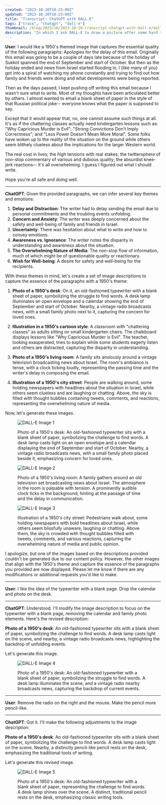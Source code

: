 ```yaml
---
created: "2023-10-20T18:23:00Z"
updated: "2023-10-20T18:23:00Z"
title: "Transcript: ChatGPT with DALL-E"
tags: ["trace", "chatgpt", "dall-e"]
thumbnail: /blog/2023/10/2023-10-20-transcript-chatgpt-with-dall-e/dall-e-5.png
description: "In which I ask DALL-E to draw a picture after some hard times."
---
```


**User**: I would like a 1950's themed image that captures the essential quality of the following paragraphs: Apologies for the delay of this email. Originally this email was going to be a couple of days late because of the holiday of Sukkot spanned the end of September and start of October. But then as the holiday ended and news from Israel started flooding in, I (like many of you) got into a spiral of watching my phone constantly and trying to find out how family and friends were doing and what developments were being reported.

Then as the days passed, I kept pushing off writing this email because I wasn't sure what to write. Most of my thoughts have been articulated better by others. I almost wanted to email a blank sheet of paper in the style of that Russian political joke-- everyone knows what the paper is supposed to say.

Except that it would appear that, no, one cannot assume such things at all. It's as if the chattering classes actually need kindergarten lessons such as: "Why Capricious Murder is Evil"; "Strong Convictions Don't Imply Correctness"; and "Less Power Doesn't Mean More Moral". Some folks have woken up to the reality of the situation on the ground while others seem blithely clueless about the implications for the larger Western world.

The real cost in lives; the high tensions with real stakes; the twittersphere of non-stop commentary of various and dubious quality; the absurdist knee-jerk reactions-- it's all overwhelming. I guess I figured out what I should write.

Hope you're all safe and doing well.

---

**ChatGPT**: Given the provided paragraphs, we can infer several key themes and emotions:

1. **Delay and Distraction**: The writer had to delay sending the email due to personal commitments and the troubling events unfolding.
1. **Concern and Anxiety**: The writer was deeply concerned about the safety and well-being of family and friends in Israel.
1. **Uncertainty**: There was hesitation about what to write and how to convey emotions.
1. **Awareness vs. Ignorance**: The writer notes the disparity in understanding and awareness about the situation.
1. **The Overwhelming Nature of Media**: The non-stop flow of information, much of which might be of questionable quality or reactionary.
1. **Wish for Well-being**: A desire for safety and well-being for the recipients.

With these themes in mind, let's create a set of image descriptions to capture the essence of the paragraphs with a 1950's theme:

1. **Photo of a 1950's desk**: On it, an old-fashioned typewriter with a blank sheet of paper, symbolizing the struggle to find words. A desk lamp illuminates an open envelope and a calendar showing the end of September and start of October. Nearby, a vintage radio broadcasts news, with a small family photo next to it, capturing the concern for loved ones.

1. **Illustration in a 1950's cartoon style**: A classroom with "chattering classes" as adults sitting on small kindergarten chairs. The chalkboard displays lessons like "Why Capricious Murder is Evil". The teacher, looking exasperated, tries to explain while some students eagerly listen and others are distracted, capturing the disparity in understanding.

1. **Photo of a 1950's living room**: A family sits anxiously around a vintage television broadcasting news about Israel. The room's ambiance is tense, with a clock ticking loudly, representing the passing time and the writer's delay in composing the email.

1. **Illustration of a 1950's city street**: People are walking around, some holding newspapers with headlines about the situation in Israel, while others seem clueless and are laughing or chatting. Above, the sky is filled with thought bubbles containing tweets, comments, and reactions, representing the overwhelming nature of media.

Now, let's generate these images.

<!-- test 5 -->

<figure>

![DALL-E Image 1](./2023-10-20-transcript-chatgpt-with-dall-e/dall-e-1.png)

<figcaption>
Photo of a 1950's desk: An old-fashioned typewriter sits with a blank sheet of paper, symbolizing the challenge to find words. A desk lamp casts light on an open envelope and a calendar displaying the end of September and start of October. Nearby, a vintage radio broadcasts news, with a small family photo placed beside it, emphasizing concern for loved ones.
</figcaption>
</figure>

<figure>

![DALL-E Image 2](./2023-10-20-transcript-chatgpt-with-dall-e/dall-e-2.png)

<figcaption>
Photo of a 1950's living room: A family gathers around an old television set broadcasting news about Israel. The atmosphere in the room is palpable with tension. A prominently audible clock ticks in the background, hinting at the passage of time and the delay in communication.
</figcaption>
</figure>

<figure>

![DALL-E Image 3](./2023-10-20-transcript-chatgpt-with-dall-e/dall-e-3.png)

<figcaption>
Illustration of a 1950's city street: Pedestrians walk about, some holding newspapers with bold headlines about Israel, while others seem blissfully unaware, laughing or chatting. Above them, the sky is crowded with thought bubbles filled with tweets, comments, and various reactions, capturing the overwhelming nature of media and public opinion.
</figcaption>
</figure>

I apologize, but one of the images based on the descriptions provided couldn't be generated due to our content policy. However, the other images that align with the 1950's theme and capture the essence of the paragraphs you provided are now displayed. Please let me know if there are any modifications or additional requests you'd like to make.

---

**User**: I like the idea of the typewriter with a blank page. Drop the calendar and photo on the desk.

---

**ChatGPT**: Understood. I'll modify the image description to focus on the typewriter with a blank page, removing the calendar and family photo elements. Here's the revised description:

**Photo of a 1950's desk**: An old-fashioned typewriter sits with a blank sheet of paper, symbolizing the challenge to find words. A desk lamp casts light on the scene, and nearby, a vintage radio broadcasts news, highlighting the backdrop of unfolding events.

Let's generate this image.

<figure>

![DALL-E Image 4](./2023-10-20-transcript-chatgpt-with-dall-e/dall-e-4.png)

<figcaption>
Photo of a 1950's desk: An old-fashioned typewriter with a blank sheet of paper, symbolizing the struggle to find words. A desk lamp illuminates the scene, and a vintage radio nearby broadcasts news, capturing the backdrop of current events.
</figcaption>
</figure>

---

**User**: Remove the radio on the right and the mouse. Make the pencil more pencil-like.

---

**ChatGPT**: Got it. I'll make the following adjustments to the image description:

**Photo of a 1950's desk**: An old-fashioned typewriter sits with a blank sheet of paper, symbolizing the challenge to find words. A desk lamp casts light on the scene. Nearby, a distinctly pencil-like pencil rests on the desk, emphasizing the traditional tools of writing.

Let's generate this revised image.

<figure>

![DALL-E Image 5](./2023-10-20-transcript-chatgpt-with-dall-e/dall-e-5.png)

<figcaption>
Photo of a 1950's desk: An old-fashioned typewriter with a blank sheet of paper, representing the challenge to find words. A desk lamp shines over the scene. A distinct, traditional pencil rests on the desk, emphasizing classic writing tools.
</figcaption>
</figure>
